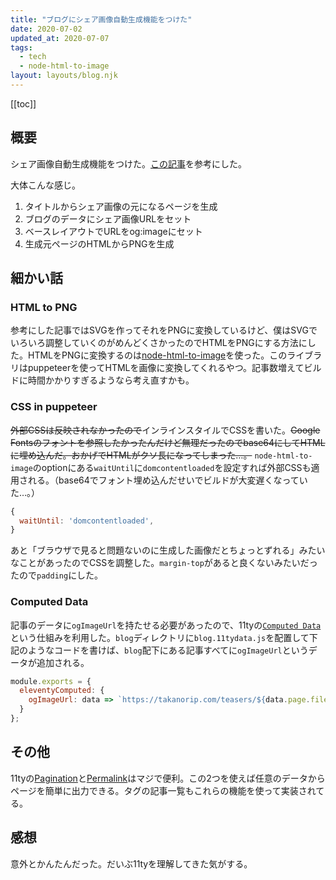 ```yaml
---
title: "ブログにシェア画像自動生成機能をつけた"
date: 2020-07-02
updated_at: 2020-07-07
tags:
  - tech
  - node-html-to-image
layout: layouts/blog.njk
---
```


[[toc]]

## 概要

シェア画像自動生成機能をつけた。[この記事](https://fettblog.eu/11ty-automatic-twitter-cards/)を参考にした。

大体こんな感じ。

1. タイトルからシェア画像の元になるページを生成
2. ブログのデータにシェア画像URLをセット
4. ベースレイアウトでURLをog:imageにセット
3. 生成元ページのHTMLからPNGを生成

## 細かい話

### HTML to PNG

参考にした記事ではSVGを作ってそれをPNGに変換しているけど、僕はSVGでいろいろ調整していくのがめんどくさかったのでHTMLをPNGにする方法にした。HTMLをPNGに変換するのは[node-html-to-image](https://github.com/frinyvonnick/node-html-to-image)を使った。このライブラリはpuppeteerを使ってHTMLを画像に変換してくれるやつ。記事数増えてビルドに時間かかりすぎるようなら考え直すかも。

### CSS in puppeteer

~~外部CSSは反映されなかったので~~インラインスタイルでCSSを書いた。~~Google Fontsのフォントを参照したかったんだけど無理だったのでbase64にしてHTMLに埋め込んだ。おかげでHTMLがクソ長になってしまった…。~~
`node-html-to-image`のoptionにある`waitUntil`に`domcontentloaded`を設定すれば外部CSSも適用される。（base64でフォント埋め込んだせいでビルドが大変遅くなっていた…。）

```js
{
  waitUntil: 'domcontentloaded',
}
```

あと「ブラウザで見ると問題ないのに生成した画像だとちょっとずれる」みたいなことがあったのでCSSを調整した。`margin-top`があると良くないみたいだったので`padding`にした。

### Computed Data

記事のデータに`ogImageUrl`を持たせる必要があったので、11tyの[`Computed Data`](https://www.11ty.dev/docs/data-computed/)という仕組みを利用した。`blog`ディレクトリに`blog.11tydata.js`を配置して下記のようなコードを書けば、`blog`配下にある記事すべてに`ogImageUrl`というデータが追加される。

```js
module.exports = {
  eleventyComputed: {
    ogImageUrl: data => `https://takanorip.com/teasers/${data.page.fileSlug}.png`
  }
};
```

## その他

11tyの[Pagination](https://www.11ty.dev/docs/pagination/)と[Permalink](https://www.11ty.dev/docs/permalinks/)はマジで便利。この2つを使えば任意のデータからページを簡単に出力できる。タグの記事一覧もこれらの機能を使って実装されてる。

## 感想
意外とかんたんだった。だいぶ11tyを理解してきた気がする。